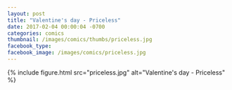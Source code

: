 ```yaml
---
layout: post
title: "Valentine's day - Priceless"
date: 2017-02-04 00:00:04 -0700
categories: comics
thumbnail: /images/comics/thumbs/priceless.jpg
facebook_type:
facebook_image: /images/comics/priceless.jpg
---
```


{% include figure.html src="priceless.jpg" alt="Valentine's day - Priceless" %}

